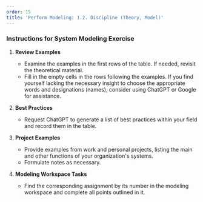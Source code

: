 ```yaml
---
order: 15
title: 'Perform Modeling: 1.2. Discipline (Theory, Model)'
---
```


### Instructions for System Modeling Exercise

1. **Review Examples**
   - Examine the examples in the first rows of the table. If needed, revisit the theoretical material.
   - Fill in the empty cells in the rows following the examples. If you find yourself lacking the necessary insight to choose the appropriate words and designations (names), consider using ChatGPT or Google for assistance.

2. **Best Practices**
   - Request ChatGPT to generate a list of best practices within your field and record them in the table.

3. **Project Examples**
   - Provide examples from work and personal projects, listing the main and other functions of your organization's systems.
   - Formulate notes as necessary.

4. **Modeling Workspace Tasks**
   - Find the corresponding assignment by its number in the modeling workspace and complete all points outlined in it.